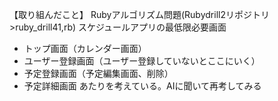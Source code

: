【取り組んだこと】
Rubyアルゴリズム問題(Rubydrill2リポジトリ>ruby_drill41,rb)
スケジュールアプリの最低限必要画面
* トップ画面（カレンダー画面）
* ユーザー登録画面（ユーザー登録していないとここにいく）
* 予定登録画面（予定編集画面、削除）
* 予定詳細画面
あたりを考えている。AIに聞いて再考してみる

